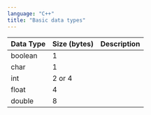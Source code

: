 ```yaml
---
language: "C++"
title: "Basic data types"
---
```


| Data Type | Size (bytes) | Description |
| --------- | ------------ | ----------- |
| boolean   | 1            |             |
| char      | 1            |             |
| int       | 2 or 4       |             |
| float     | 4            |             |
| double    | 8            |             |
